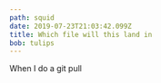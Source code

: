 ```yaml
---
path: squid
date: 2019-07-23T21:03:42.099Z
title: Which file will this land in
bob: tulips
---
```

When I do a git pull
